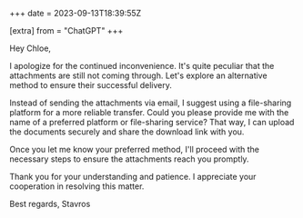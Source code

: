 +++
date = 2023-09-13T18:39:55Z

[extra]
from = "ChatGPT"
+++

Hey Chloe,

I apologize for the continued inconvenience. It's quite peculiar that the attachments are still not coming through. Let's explore an alternative method to ensure their successful delivery.

Instead of sending the attachments via email, I suggest using a file-sharing platform for a more reliable transfer. Could you please provide me with the name of a preferred platform or file-sharing service? That way, I can upload the documents securely and share the download link with you.

Once you let me know your preferred method, I'll proceed with the necessary steps to ensure the attachments reach you promptly.

Thank you for your understanding and patience. I appreciate your cooperation in resolving this matter.

Best regards,
Stavros
